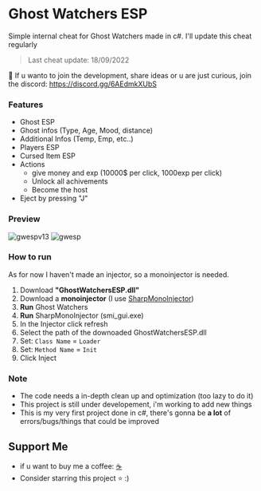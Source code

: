 # Ghost Watchers ESP
Simple internal cheat for Ghost Watchers made in c#. I'll update this cheat regularly
> Last cheat update: 18/09/2022

🎈 If u wanto to join the development, share ideas or u are just curious, join the discord: https://discord.gg/6AEdmkXUbS

### Features
- Ghost ESP
- Ghost infos (Type, Age, Mood, distance)
- Additional Infos (Temp, Emp, etc..)
- Players ESP
- Cursed Item ESP
- Actions
  - give money and exp (10000$ per click, 1000exp per click)
  - Unlock all achivements
  - Become the host
- Eject by pressing "J"

### Preview
![gwespv13](https://user-images.githubusercontent.com/81587335/185099226-c40c1cb2-a49d-4aae-8221-33a623722387.png)
![gwesp](https://user-images.githubusercontent.com/81587335/185099206-80e97985-3f6a-4ae4-b26a-c70c56a2e646.png)

### How to run
As for now I haven't made an injector, so a monoinjector is needed.
1. Download **"GhostWatchersESP.dll"**
2. Download a **monoinjector** (I use [SharpMonoInjector](https://www.unknowncheats.me/forum/downloads.php?do=file&id=34970))
3. **Run** Ghost Watchers
4. **Run** SharpMonoInjector (smi_gui.exe)
5. In the Injector click refresh
6. Select the path of the downoaded GhostWatchersESP.dll
7. Set: `Class Name` = `Loader`
8. Set: `Method Name` = `Init`
9. Click Inject

### Note
- The code needs a in-depth clean up and optimization (too lazy to do it)
- This project is still under developement, i'm working to add new things
- This is my very first project done in c#, there's gonna be **a lot** of errors/bugs/things that could be improved

## Support Me
- if u want to buy me a coffee: [☕️](https://www.buymeacoffee.com/Bbalduzz)
- Consider starring this project ⭐️ :)
